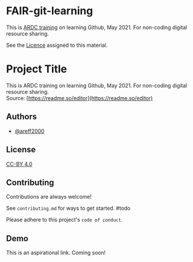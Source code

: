 # FAIR-git-learning
This is [ARDC training](https://au-research.github.io/github-training/) on learning Github, May 2021. For non-coding digital resource sharing.

See the [Licence](LICENCE.md) assigned to this material.


# Project Title

This is ARDC training on learning Github, May 2021. For non-coding digital resource sharing.<br>
Source: [https://readme.so/editor](https://readme.so/editor)



## Authors

- [@areff2000](https://www.github.com/areff2000)

  
## License

[CC-BY 4.0](https://creativecommons.org/licenses/by/4.0/)

  
## Contributing

Contributions are always welcome!

See `contributing.md` for ways to get started. #todo

Please adhere to this project's `code of conduct`.

  
## Demo

This is an aspirational link. Coming soon!
